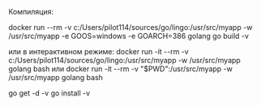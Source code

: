 Компиляция:

docker run --rm -v c:/Users/pilot114/sources/go/lingo:/usr/src/myapp -w /usr/src/myapp -e GOOS=windows -e GOARCH=386 golang go build -v

или в интерактивном режиме:
docker run -it --rm -v c:/Users/pilot114/sources/go/lingo:/usr/src/myapp -w /usr/src/myapp golang bash
или
docker run -it --rm -v "$PWD":/usr/src/myapp -w /usr/src/myapp golang bash

go get -d -v
go install -v
